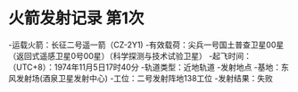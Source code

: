 火箭发射记录 第1次
================
-运载火箭：长征二号遥一箭（CZ-2Y1)
-有效载荷：尖兵一号国土普查卫星00星（返回式遥感卫星0号00星）（科学探测与技术试验卫星）
-起飞时间：（UTC+8）：1974年11月5日17时40分
-轨道类型：近地轨道
-发射地点
  -基地：东风发射场(酒泉卫星发射中心)
  -工位：二号发射阵地138工位
-发射结果：失败

